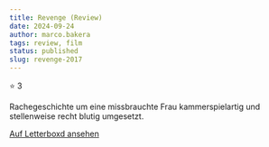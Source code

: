```yaml
---
title: Revenge (Review)
date: 2024-09-24
author: marco.bakera
tags: review, film
status: published
slug: revenge-2017
---
```


⭐ 3

Rachegeschichte um eine missbrauchte Frau kammerspielartig und stellenweise recht blutig umgesetzt.

[Auf Letterboxd ansehen](https://boxd.it/7osZIL)


